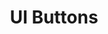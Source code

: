 ---
title: 'UI Buttons'
description: '100 Modern CSS Buttons. Every style that you can imagine.'
link: 'https://ui-buttons.web.app/'
imageURL: 'https://res.cloudinary.com/dc6mrv5cb/image/upload/v1718795887/personal-resources/css/ui-buttons.web.app__zyweou_ifxwex.webp'
---